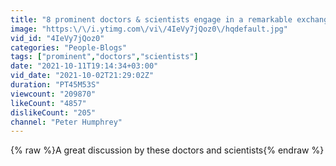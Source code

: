 ```yaml
---
title: "8 prominent doctors & scientists engage in a remarkable exchange"
image: "https:\/\/i.ytimg.com\/vi\/4IeVy7jQoz0\/hqdefault.jpg"
vid_id: "4IeVy7jQoz0"
categories: "People-Blogs"
tags: ["prominent","doctors","scientists"]
date: "2021-10-11T19:14:34+03:00"
vid_date: "2021-10-02T21:29:02Z"
duration: "PT45M53S"
viewcount: "209870"
likeCount: "4857"
dislikeCount: "205"
channel: "Peter Humphrey"
---
```

{% raw %}A great discussion by these doctors and scientists{% endraw %}
